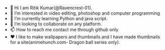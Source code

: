 - 👋 Hi I am Ritik Kumar(@Ravencrest-01). 
- 👀 I’m interested in video editing, photoshop and computer programming
- 🌱 I’m currently learning Python and java script.
- 💞️ I’m looking to collaborate on any platform.
- 📫 How to reach me contact me through github only
- ❤️ I like to make wallpapers and thumbnails and I have made thumbnails for a site(animehunch.com- Dragon ball series only).

<!---
Ravencrest-01 is a ✨ special ✨ repository because its `README.md` (this file) appears on your GitHub profile.
You can click the Preview link to take a look at your changes.
--->
